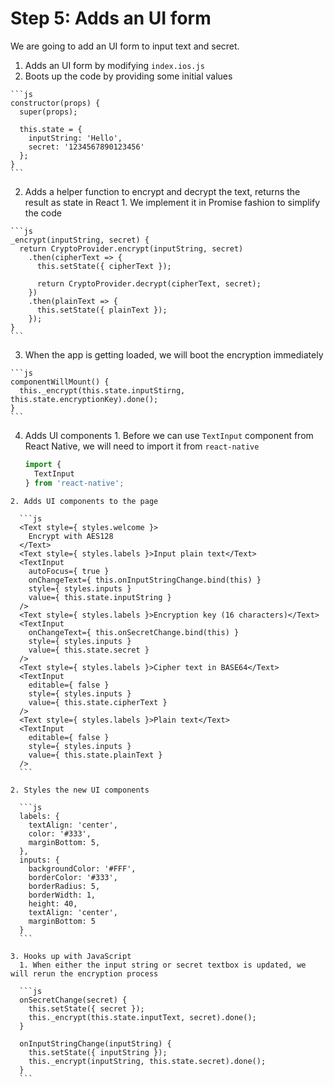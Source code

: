 # Step 5: Adds an UI form

We are going to add an UI form to input text and secret.

1. Adds an UI form by modifying `index.ios.js`
  1. Boots up the code by providing some initial values

    ```js
    constructor(props) {
      super(props);

      this.state = {
        inputString: 'Hello',
        secret: '1234567890123456'
      };
    }
    ```

  2. Adds a helper function to encrypt and decrypt the text, returns the result as state in React
    1. We implement it in Promise fashion to simplify the code

    ```js
    _encrypt(inputString, secret) {
      return CryptoProvider.encrypt(inputString, secret)
        .then(cipherText => {
          this.setState({ cipherText });

          return CryptoProvider.decrypt(cipherText, secret);
        })
        .then(plainText => {
          this.setState({ plainText });
        });
    }
    ```

  3. When the app is getting loaded, we will boot the encryption immediately

    ```js
    componentWillMount() {
      this._encrypt(this.state.inputStirng, this.state.encryptionKey).done();
    }
    ```

  4. Adds UI components
    1. Before we can use `TextInput` component from React Native, we will need to import it from `react-native`

      ```js
      import {
        TextInput
      } from 'react-native';
      ```

    2. Adds UI components to the page

      ```js
      <Text style={ styles.welcome }>
        Encrypt with AES128
      </Text>
      <Text style={ styles.labels }>Input plain text</Text>
      <TextInput
        autoFocus={ true }
        onChangeText={ this.onInputStringChange.bind(this) }
        style={ styles.inputs }
        value={ this.state.inputString }
      />
      <Text style={ styles.labels }>Encryption key (16 characters)</Text>
      <TextInput
        onChangeText={ this.onSecretChange.bind(this) }
        style={ styles.inputs }
        value={ this.state.secret }
      />
      <Text style={ styles.labels }>Cipher text in BASE64</Text>
      <TextInput
        editable={ false }
        style={ styles.inputs }
        value={ this.state.cipherText }
      />
      <Text style={ styles.labels }>Plain text</Text>
      <TextInput
        editable={ false }
        style={ styles.inputs }
        value={ this.state.plainText }
      />
      ```

    2. Styles the new UI components

      ```js
      labels: {
        textAlign: 'center',
        color: '#333',
        marginBottom: 5,
      },
      inputs: {
        backgroundColor: '#FFF',
        borderColor: '#333',
        borderRadius: 5,
        borderWidth: 1,
        height: 40,
        textAlign: 'center',
        marginBottom: 5
      }
      ```

    3. Hooks up with JavaScript
      1. When either the input string or secret textbox is updated, we will rerun the encryption process

      ```js
      onSecretChange(secret) {
        this.setState({ secret });
        this._encrypt(this.state.inputText, secret).done();
      }

      onInputStringChange(inputString) {
        this.setState({ inputString });
        this._encrypt(inputString, this.state.secret).done();
      }
      ```
